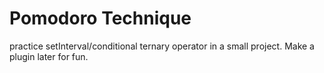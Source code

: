 # Pomodoro Technique

practice setInterval/conditional ternary operator in a small project.
Make a plugin later for fun.
